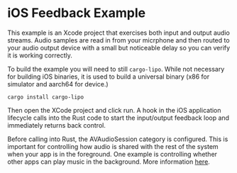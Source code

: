 # iOS Feedback Example

This example is an Xcode project that exercises both input and output
audio streams. Audio samples are read in from your micrphone and then
routed to your audio output device with a small but noticeable delay
so you can verify it is working correctly.

To build the example you will need to still `cargo-lipo`. While not
necessary for building iOS binaries, it is used to build a universal
binary (x86 for simulator and aarch64 for device.)

```
cargo install cargo-lipo
```

Then open the XCode project and click run. A hook in the iOS application
lifecycle calls into the Rust code to start the input/output feedback
loop and immediately returns back control.

Before calling into Rust, the AVAudioSession category is configured.
This is important for controlling how audio is shared with the rest
of the system when your app is in the foreground. One example is
controlling whether other apps can play music in the background.
More information [here](https://developer.apple.com/library/archive/documentation/Audio/Conceptual/AudioSessionProgrammingGuide/AudioSessionCategoriesandModes/AudioSessionCategoriesandModes.html#//apple_ref/doc/uid/TP40007875-CH10).

